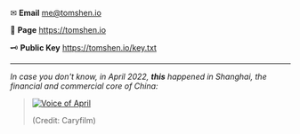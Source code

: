 ✉ **Email** me@tomshen.io

📝 **Page** https://tomshen.io

🗝 **Public Key** https://tomshen.io/key.txt

--------

*In case you don't know, in April 2022, **this** happened in Shanghai, the financial and commercial core of China:*

> [![Voice of April](https://img.youtube.com/vi/38_thLXNHY8/default.jpg)](https://youtu.be/38_thLXNHY8)
> 
> (Credit: Caryfilm)
